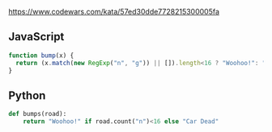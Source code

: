 https://www.codewars.com/kata/57ed30dde7728215300005fa

## JavaScript
```js
function bump(x) {
  return (x.match(new RegExp("n", "g")) || []).length<16 ? "Woohoo!": "Car Dead"
}
```

## Python
```python
def bumps(road):
    return "Woohoo!" if road.count("n")<16 else "Car Dead"
```